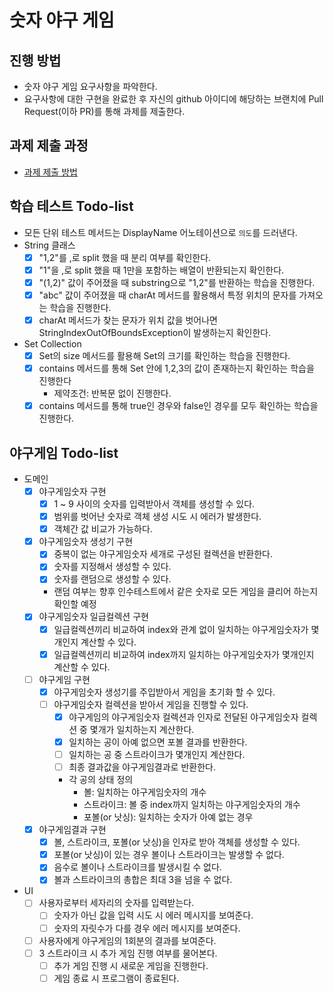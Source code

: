 # 숫자 야구 게임
## 진행 방법
* 숫자 야구 게임 요구사항을 파악한다.
* 요구사항에 대한 구현을 완료한 후 자신의 github 아이디에 해당하는 브랜치에 Pull Request(이하 PR)를 통해 과제를 제출한다.

## 과제 제출 과정
* [과제 제출 방법](https://github.com/next-step/nextstep-docs/tree/master/precourse)

## 학습 테스트 Todo-list
- 모든 단위 테스트 메서드는 DisplayName 어노테이션으로 `의도`를 드러낸다.
- String 클래스
    - [X] "1,2"를 ,로 split 했을 때 분리 여부를 확인한다.
    - [X] "1"을 ,로 split 했을 때 1만을 포함하는 배열이 반환되는지 확인한다.
    - [X] "(1,2)" 값이 주어졌을 때 substring으로 "1,2"를 반환하는 학습을 진행한다.
    - [X] "abc" 값이 주어졌을 때 charAt 메서드를 활용해서 특정 위치의 문자를 가져오는 학습을 진행한다.
    - [X] charAt 메서드가 찾는 문자가 위치 값을 벗어나면 StringIndexOutOfBoundsException이 발생하는지 확인한다.
- Set Collection
    - [X] Set의 size 메서드를 활용해 Set의 크기를 확인하는 학습을 진행한다.
    - [X] contains 메서드를 통해 Set 안에 1,2,3의 값이 존재하는지 확인하는 학습을 진행한다
        - 제약조건: 반복문 없이 진행한다.
    - [X] contains 메서드를 통해 true인 경우와 false인 경우를 모두 확인하는 학습을 진행한다.

## 야구게임 Todo-list
- 도메인
    - [X] 야구게임숫자 구현
        - [X] 1 ~ 9 사이의 숫자를 입력받아서 객체를 생성할 수 있다.
        - [X] 범위를 벗어난 숫자로 객체 생성 시도 시 에러가 발생한다.
        - [X] 객체간 값 비교가 가능하다.
    - [X] 야구게임숫자 생성기 구현
        - [X] 중복이 없는 야구게임숫자 세개로 구성된 컬렉션을 반환한다.
        - [X] 숫자를 지정해서 생성할 수 있다.
        - [X] 숫자를 랜덤으로 생성할 수 있다.
        - 랜덤 여부는 향후 인수테스트에서 같은 숫자로 모든 게임을 클리어 하는지 확인할 예정
    - [X] 야구게임숫자 일급컬렉션 구현
        - [X] 일급컬렉션끼리 비교하여 index와 관계 없이 일치하는 야구게임숫자가 몇개인지 계산할 수 있다.
        - [X] 일급컬렉션끼리 비교하여 index까지 일치하는 야구게임숫자가 몇개인지 계산할 수 있다.
    - [ ] 야구게임 구현
        - [X] 야구게임숫자 생성기를 주입받아서 게임을 초기화 할 수 있다.
        - [ ] 야구게임숫자 컬렉션을 받아서 게임을 진행할 수 있다.
            - [X] 야구게임의 야구게임숫자 컬렉션과 인자로 전달된 야구게임숫자 컬렉션 중 몇개가 일치하는지 계산한다.
            - [X] 일치하는 공이 아예 없으면 포볼 결과를 반환한다.
            - [ ] 일치하는 공 중 스트라이크가 몇개인지 계산한다.
            - [ ] 최종 결과값을 야구게임결과로 반환한다.
            - 각 공의 상태 정의
                - 볼: 일치하는 야구게임숫자의 개수
                - 스트라이크: 볼 중 index까지 일치하는 야구게임숫자의 개수
                - 포볼(or 낫싱): 일치하는 숫자가 아예 없는 경우
    - [X] 야구게임결과 구현
        - [X] 볼, 스트라이크, 포볼(or 낫싱)을 인자로 받아 객체를 생성할 수 있다.
        - [X] 포볼(or 낫싱)이 있는 경우 볼이나 스트라이크는 발생할 수 없다.
        - [X] 음수로 볼이나 스트라이크를 발생시킬 수 없다.
        - [X] 볼과 스트라이크의 총합은 최대 3을 넘을 수 없다.
- UI
    - [ ] 사용자로부터 세자리의 숫자를 입력받는다.
        - [ ] 숫자가 아닌 값을 입력 시도 시 에러 메시지를 보여준다.
        - [ ] 숫자의 자릿수가 다를 경우 에러 메시지를 보여준다.
    - [ ] 사용자에게 야구게임의 1회분의 결과를 보여준다.
    - [ ] 3 스트라이크 시 추가 게임 진행 여부를 물어본다.
        - [ ] 추가 게임 진행 시 새로운 게임을 진행한다.
        - [ ] 게임 종료 시 프로그램이 종료된다.
